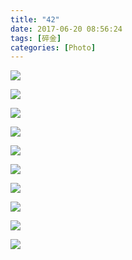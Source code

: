 ```yaml
---
title: "42"
date: 2017-06-20 08:56:24
tags: [碎金]
categories: [Photo]
---
```




![](https://imglf2.nosdn.127.net/img/TnB1emMvUDlvNjRmYTJuZW5UQVZLNGhoaE5GNU5XRkZxZ0ZnZGFXUVd0bUF6dTN1ZjA4T29nPT0.jpg)

![](https://imglf1.nosdn.127.net/img/TnB1emMvUDlvNjRmYTJuZW5UQVZLM3NHZnlSdjhPNFk5TGtmOTM4eTJoSTFrNERZMk5CVm1nPT0.jpg)

![](https://imglf0.nosdn.127.net/img/TnB1emMvUDlvNjRmYTJuZW5UQVZLMmxaZUF1bjNXU1RpVk0yK2F4dkVLYkRvczU4bXZpTmx3PT0.jpg)

![](https://imglf2.nosdn.127.net/img/TnB1emMvUDlvNjRmYTJuZW5UQVZLMFZvWHhReGplamJSQnh5NGN4dHdBTjgzQ1VzM1NwMk93PT0.jpg)

![](https://imglf.nosdn.127.net/img/TnB1emMvUDlvNjRmYTJuZW5UQVZLOWFxUEthbHQveXBKQW9xVUlkMWtYYnNKaG0wd25DUklnPT0.jpg)

![](https://imglf2.nosdn.127.net/img/TnB1emMvUDlvNjRmYTJuZW5UQVZLOWoydU9SdmtxYWhYR3NBL2hrT0tleTdxQ3JObkY2RldnPT0.jpg)

![](https://imglf.nosdn.127.net/img/TnB1emMvUDlvNjRmYTJuZW5UQVZLeGNCbGZSN1JzZUVnQTE2UHZvSkFqUExwUG9iZTlpby9RPT0.jpg)

![](https://imglf1.nosdn.127.net/img/TnB1emMvUDlvNjRmYTJuZW5UQVZLMEdvUjU1djgrbEhjcXNCWmNic3R6UnRtc1JlNG1yb0pnPT0.jpg)

![](https://imglf2.nosdn.127.net/img/TnB1emMvUDlvNjRmYTJuZW5UQVZLOHo2RStRT3c5akhuQ3cyc0JVU0JwWHIrTnpoTUtCbGJRPT0.jpg)

![](https://imglf1.nosdn.127.net/img/TnB1emMvUDlvNjRmYTJuZW5UQVZLNWZMVURnSXpJeUtoZlhleXkydTh4bGJ5cUJGMjRaVDV3PT0.jpg)